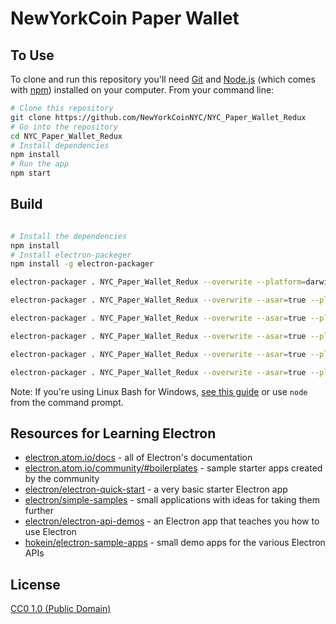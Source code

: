 # NewYorkCoin Paper Wallet

## To Use

To clone and run this repository you'll need [Git](https://git-scm.com) and [Node.js](https://nodejs.org/en/download/) (which comes with [npm](http://npmjs.com)) installed on your computer. From your command line:

```bash
# Clone this repository
git clone https://github.com/NewYorkCoinNYC/NYC_Paper_Wallet_Redux
# Go into the repository
cd NYC_Paper_Wallet_Redux
# Install dependencies
npm install
# Run the app
npm start
```

## Build

```bash

# Install the dependencies
npm install
# Install electron-packeger 
npm install -g electron-packager

electron-packager . NYC_Paper_Wallet_Redux --overwrite --platform=darwin --arch=x64 --icon=build/icon.icns --prune=true --out=release-builds

electron-packager . NYC_Paper_Wallet_Redux --overwrite --asar=true --platform=linux --arch=ia32 --icon=build/android-icon-192x192.png --prune=true --out=release-builds

electron-packager . NYC_Paper_Wallet_Redux --overwrite --asar=true --platform=linux --arch=x64 --icon=build/android-icon-192x192.png --prune=true --out=release-builds

electron-packager . NYC_Paper_Wallet_Redux --overwrite --asar=true --platform=linux --arch=arm64 --icon=build/android-icon-192x192.png --prune=true --out=release-builds

electron-packager . NYC_Paper_Wallet_Redux --overwrite --asar=true --platform=win32 --arch=ia32 --icon=build/icon.ico --prune=true --out=release-builds --version-string.CompanyName=NewYorkCoin --version-string.FileDescription=NYC_Paper_Wallet_Redux --version-string.ProductName=NYC_Paper_Wallet_Redux

electron-packager . NYC_Paper_Wallet_Redux --overwrite --asar=true --platform=win32 --arch=x64 --icon=build/icon.ico --prune=true --out=release-builds --version-string.CompanyName=NewYorkCoin --version-string.FileDescription=NYC_Paper_Wallet_Redux --version-string.ProductName=NYC_Paper_Wallet_Redux

```

Note: If you're using Linux Bash for Windows, [see this guide](https://www.howtogeek.com/261575/how-to-run-graphical-linux-desktop-applications-from-windows-10s-bash-shell/) or use `node` from the command prompt.

## Resources for Learning Electron

- [electron.atom.io/docs](http://electron.atom.io/docs) - all of Electron's documentation
- [electron.atom.io/community/#boilerplates](http://electron.atom.io/community/#boilerplates) - sample starter apps created by the community
- [electron/electron-quick-start](https://github.com/electron/electron-quick-start) - a very basic starter Electron app
- [electron/simple-samples](https://github.com/electron/simple-samples) - small applications with ideas for taking them further
- [electron/electron-api-demos](https://github.com/electron/electron-api-demos) - an Electron app that teaches you how to use Electron
- [hokein/electron-sample-apps](https://github.com/hokein/electron-sample-apps) - small demo apps for the various Electron APIs

## License

[CC0 1.0 (Public Domain)](LICENSE.md)
